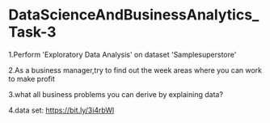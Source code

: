 # DataScienceAndBusinessAnalytics_Task-3

1.Perform 'Exploratory Data Analysis' on dataset 'Samplesuperstore'

2.As a business manager,try to find out the week areas where you can work to make profit

3.what all business problems you can derive by explaining data?

4.data set: https://bit.ly/3i4rbWl
